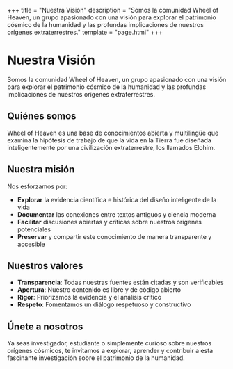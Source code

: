 +++
title = "Nuestra Visión"
description = "Somos la comunidad Wheel of Heaven, un grupo apasionado con una visión para explorar el patrimonio cósmico de la humanidad y las profundas implicaciones de nuestros orígenes extraterrestres."
template = "page.html"
+++

# Nuestra Visión

Somos la comunidad Wheel of Heaven, un grupo apasionado con una visión para explorar el patrimonio cósmico de la humanidad y las profundas implicaciones de nuestros orígenes extraterrestres.

## Quiénes somos

Wheel of Heaven es una base de conocimientos abierta y multilingüe que examina la hipótesis de trabajo de que la vida en la Tierra fue diseñada inteligentemente por una civilización extraterrestre, los llamados Elohim.

## Nuestra misión

Nos esforzamos por:

- **Explorar** la evidencia científica e histórica del diseño inteligente de la vida
- **Documentar** las conexiones entre textos antiguos y ciencia moderna
- **Facilitar** discusiones abiertas y críticas sobre nuestros orígenes potenciales
- **Preservar** y compartir este conocimiento de manera transparente y accesible

## Nuestros valores

- **Transparencia**: Todas nuestras fuentes están citadas y son verificables
- **Apertura**: Nuestro contenido es libre y de código abierto
- **Rigor**: Priorizamos la evidencia y el análisis crítico
- **Respeto**: Fomentamos un diálogo respetuoso y constructivo

## Únete a nosotros

Ya seas investigador, estudiante o simplemente curioso sobre nuestros orígenes cósmicos, te invitamos a explorar, aprender y contribuir a esta fascinante investigación sobre el patrimonio de la humanidad.